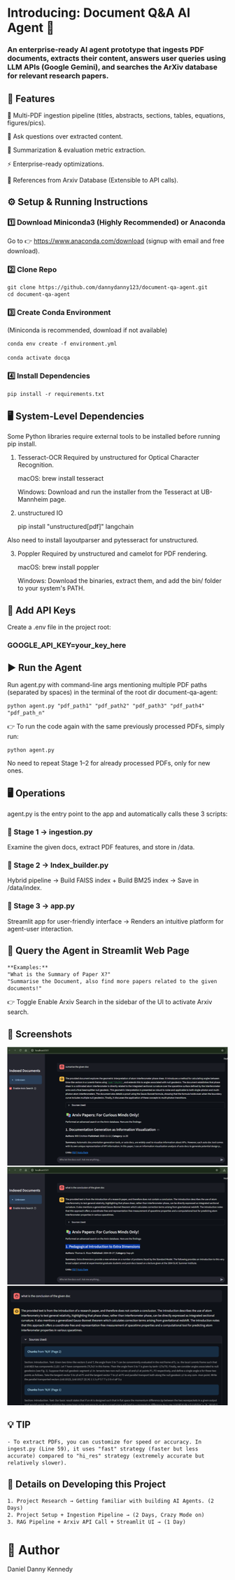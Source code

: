 # Introducing: Document Q&A AI Agent 📄

### An enterprise-ready AI agent prototype that ingests PDF documents, extracts their content, answers user queries using LLM APIs (Google Gemini), and searches the ArXiv database for relevant research papers.

## 🚀 Features

📂 Multi-PDF ingestion pipeline (titles, abstracts, sections, tables, equations, figures/pics).

🤖 Ask questions over extracted content.

📝 Summarization & evaluation metric extraction.

⚡ Enterprise-ready optimizations.

🔌 References from Arxiv Database (Extensible to API calls).


## ⚙️ Setup & Running Instructions

### 1️⃣ Download Miniconda3 (Highly Recommended) or Anaconda
Go to 👉 https://www.anaconda.com/download (signup with email and free download).

### 2️⃣ Clone Repo
    git clone https://github.com/dannydanny123/document-qa-agent.git
    cd document-qa-agent

### 3️⃣ Create Conda Environment
(Miniconda is recommended, download if not available)

    conda env create -f environment.yml

    conda activate docqa

### 4️⃣ Install Dependencies

    pip install -r requirements.txt

## 🖥️ System-Level Dependencies

Some Python libraries require external tools to be installed before running pip install.

1. Tesseract-OCR
Required by unstructured for Optical Character Recognition.

    macOS:
    brew install tesseract

    Windows:
    Download and run the installer from the Tesseract at UB-Mannheim page.

2. unstructured IO 

    pip install "unstructured[pdf]" langchain

Also need to install layoutparser and pytesseract for unstructured.

3. Poppler
Required by unstructured and camelot for PDF rendering.

    macOS:
    brew install poppler

    Windows:
    Download the binaries, extract them, and add the bin/ folder to your system's PATH.

## 🔑 Add API Keys
Create a .env file in the project root:

### GOOGLE_API_KEY=your_key_here

## ▶️ Run the Agent


Run agent.py with command-line args mentioning multiple PDF paths (separated by spaces) in the terminal of the root dir document-qa-agent:

    python agent.py "pdf_path1" "pdf_path2" "pdf_path3" "pdf_path4" "pdf_path_n"

👉 To run the code again with the same previously processed PDFs, simply run:

    python agent.py

No need to repeat Stage 1–2 for already processed PDFs, only for new ones.

## 🖥️ Operations


agent.py is the entry point to the app and automatically calls these 3 scripts:

### 🚀 Stage 1 → ingestion.py
Examine the given docs, extract PDF features, and store in /data.

### 🚀 Stage 2 → Index_builder.py
Hybrid pipeline → Build FAISS index + Build BM25 index → Save in /data/index.

### 🚀 Stage 3 → app.py
Streamlit app for user-friendly interface → Renders an intuitive platform for agent-user interaction.

## 🔌 Query the Agent in Streamlit Web Page


    **Examples:**
    "What is the Summary of Paper X?"
    "Summarise the Document, also find more papers related to the given documents!"

👉 Toggle Enable Arxiv Search in the sidebar of the UI to activate Arxiv search.

## 📸 Screenshots

![Screenshot 1](Screenshot1.png)
![Screenshot 2](Screenshot2.png)
![Screenshot 3](Screenshot3.png)

## 💡 TIP


    - To extract PDFs, you can customize for speed or accuracy. In ingest.py (Line 59), it uses "fast" strategy (faster but less accurate) compared to "hi_res" strategy (extremely accurate but relatively slower).

## 🔮 Details on Developing this Project


    1. Project Research → Getting familiar with building AI Agents. (2 Days)
    2. Project Setup + Ingestion Pipeline → (2 Days, Crazy Mode on)
    3. RAG Pipeline + Arxiv API Call + Streamlit UI → (1 Day)

# 👤 Author

Daniel Danny Kennedy